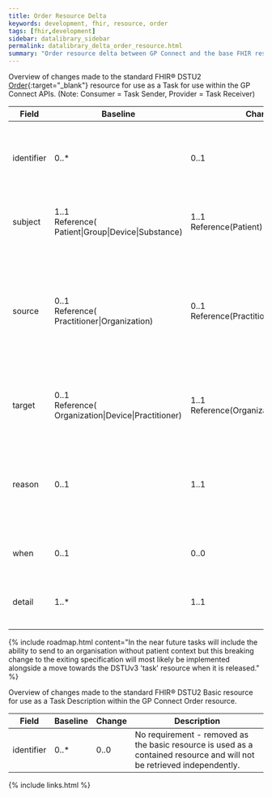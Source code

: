 ```yaml
---
title: Order Resource Delta
keywords: development, fhir, resource, order
tags: [fhir,development]
sidebar: datalibrary_sidebar
permalink: datalibrary_delta_order_resource.html
summary: "Order resource delta between GP Connect and the base FHIR resource."
---
```


Overview of changes made to the standard FHIR&reg; DSTU2 [Order](https://www.hl7.org/fhir/DSTU2/order.html){:target="_blank"} resource for use as a Task for use within the GP Connect APIs. (Note: Consumer = Task Sender, Provider = Task Receiver)

<table>
	<thead>
		<tr>
			<th>Field</th>
			<th>Baseline</th>
			<th>Change</th>
			<th>Description</th>
		</tr>
	</thead>
	<tbody>
		<tr>
			<td>	identifier	</td>
			<td>	0..* 	</td>
			<td>	0..1	</td>
			<td>	Single local business identifier to be assigned by the Provider system.	</td>
		</tr>
		<tr>
			<td>	subject	</td>
			<td>	1..1 <br>Reference(<br>Patient|Group|Device|Substance) 	</td>
			<td>	1..1 <br>Reference(Patient)	</td>
			<td>	All tasks are (currently) to be linked to a Patient resource. .	</td>
		</tr>
		<tr>
			<td>	source	</td>
			<td>	0..1 <br>Reference(<br>Practitioner|Organization)	</td>
			<td>	0..1 <br>Reference(Practitioner|Organization)	</td>
			<td>	All tasks are (currently) to be sent from a shared Organisation inbox (Practitioner has not been profiled out but is not supported yet).	</td>
		</tr>
		<tr>
			<td>	target 	</td>
			<td>	0..1 <br>Reference(<br>Organization|Device|Practitioner)	</td>
			<td>	1..1 <br>Reference(Organization)	</td>
			<td>	All tasks are (currently) to be addressed to an Organisation-level inbox.	</td>
		</tr>
		<tr>
			<td>	reason	</td>
			<td>	0..1	</td>
			<td>	1..1	</td>
			<td>	Field has been modified to only allow the distinction between the two task types to be expressed.	</td>
		</tr>
		<tr>
			<td>	when	</td>
			<td>	0..1	</td>
			<td>	0..0	</td>
			<td>	Not required. Tasks are not (currently) time bound.	</td>
		</tr>
		<tr>
			<td>	detail	</td>
			<td>	1..*	</td>
			<td>	1..1	</td>
			<td>	All tasks must contain task details as a single free-text narrative.	</td>
		</tr>
	</tbody>
</table>

{% include roadmap.html content="In the near future tasks will include the ability to send to an organisation without patient context but this breaking change to the exiting specification will most likely be implemented alongside a move towards the DSTUv3 'task' resource when it is released." %}


Overview of changes made to the standard FHIR&reg; DSTU2 Basic resource for use as a Task Description within the GP Connect Order resource.

<table>
	<thead>
		<tr>
			<th>Field</th>
			<th>Baseline</th>
			<th>Change</th>
			<th>Description</th>
		</tr>
	</thead>
	<tbody>
		<tr>
			<td>	identifier	</td>
			<td>	0..*	</td>
			<td>	0..0	</td>
			<td>	No requirement - removed as the basic resource is used as a contained resource and will not be retrieved independently.	</td>
		</tr>
	</tbody>
</table>

{% include links.html %}